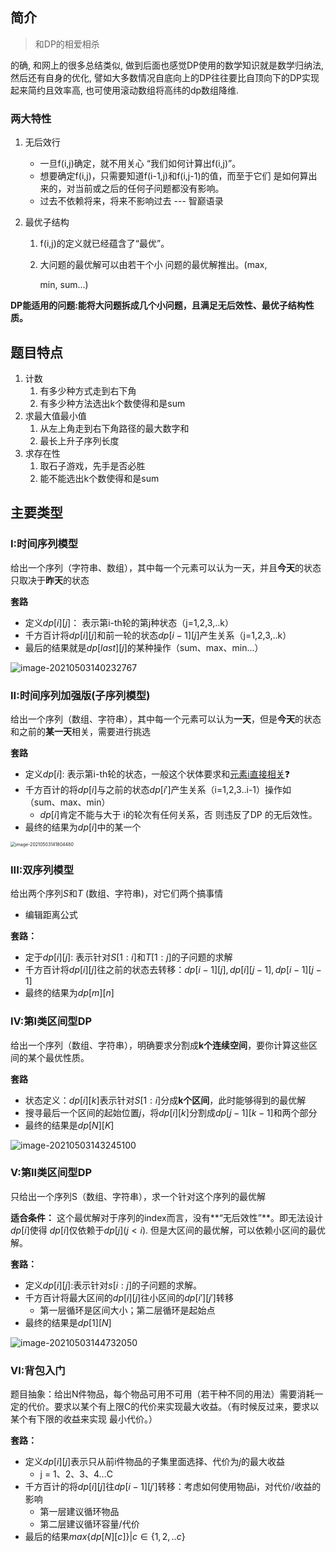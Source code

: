 ## 简介

> 和DP的相爱相杀

的确, 和网上的很多总结类似, 做到后面也感觉DP使用的数学知识就是数学归纳法, 然后还有自身的优化, 譬如大多数情况自底向上的DP往往要比自顶向下的DP实现起来简约且效率高, 也可使用滚动数组将高纬的dp数组降维.

### 两大特性

1. 无后效行

   - 一旦f(i,j)确定，就不用关心 “我们如何计算出f(i,j)”。
   - 想要确定f(i,j)，只需要知道f(i-1,j)和f(i,j-1)的值，而至于它们 是如何算出来的，对当前或之后的任何子问题都没有影响。
   - 过去不依赖将来，将来不影响过去 --- 智巅语录

2. 最优子结构

   1. f(i,j)的定义就已经蕴含了“最优”。

   2. 大问题的最优解可以由若干个小 问题的最优解推出。(max,

      min, sum...)

**DP能适用的问题:能将大问题拆成几个小问题，且满足无后效性、最优子结构性质。**

## 题目特点

1. 计数
   1. 有多少种方式走到右下角
   2. 有多少种方法选出k个数使得和是sum
2. 求最大值最小值
   1. 从左上角走到右下角路径的最大数字和
   2. 最长上升子序列长度
3. 求存在性
   1. 取石子游戏，先手是否必胜
   2. 能不能选出k个数使得和是sum

## 主要类型

### I:时间序列模型

给出一个序列（字符串、数组），其中每一个元素可以认为一天，并且**今天**的状态只取决于**昨天**的状态

**套路**

* 定义$dp[i][j]$： 表示第i-th轮的第j种状态（j=1,2,3,..k）
* 千方百计将$dp[i][j]$和前一轮的状态$dp[i-1][j]$产生关系（j=1,2,3,..k）
* 最后的结果就是$dp[last][j]$的某种操作（sum、max、min...）

![image-20210503140232767](https://i.loli.net/2021/05/03/pH6t78sQ1OcbyxC.png)

### II:时间序列加强版(子序列模型)

给出一个序列（数组、字符串），其中每一个元素可以认为**一天**，但是**今天**的状态和之前的**某一天**相关，需要进行挑选

**套路**

* 定义$dp[i]$: 表示第i-th轮的状态，一般这个状体要求和<u>元素i直接相关</u>:question:
* 千方百计的将$dp[i]$与之前的状态$dp[i']$产生关系（i=1,2,3..i-1）操作如（sum、max、min）
  * $dp[i]$肯定不能与大于 i的轮次有任何关系，否 则违反了DP 的无后效性。
* 最终的结果为$dp[i]$中的某一个

<img src="https://i.loli.net/2021/05/03/VeSxlBqgs3hAuWf.png" alt="image-20210503141804480" style="zoom:50%;" />

### III:双序列模型

给出两个序列$S$和$T$ (数组、字符串)，对它们两个搞事情

* 编辑距离公式

**套路：**

* 定于$dp[i][j]$: 表示针对$S[1:i]$和$T[1:j]$的子问题的求解
* 千方百计将$dp[i][j]$往之前的状态去转移：$dp[i-1][j], dp[i][j-1], dp[i-1][j-1]$
* 最终的结果为$dp[m][n]$

### IV:第I类区间型DP

给出一个序列（数组、字符串），明确要求分割成**k个连续空间**，要你计算这些区间的某个最优性质。

**套路**

* 状态定义：$dp[i][k]$表示针对$S[1:i]$分成**k个区间**，此时能够得到的最优解
* 搜寻最后一个区间的起始位置$j$，将$dp[i][k]$分割成$dp[j-1][k-1]$和两个部分
* 最终的结果是$dp[N][K]$

![image-20210503143245100](https://i.loli.net/2021/05/03/BaXHZ6tGKTwPkpF.png)

### V:第II类区间型DP

只给出一个序列S（数组、字符串），求一个针对这个序列的最优解

**适合条件：** 这个最优解对于序列的index而言，没有**“无后效性”**。即无法设计$dp[i]$使得 $dp[i]$仅依赖于$dp[j] (j<i)$. 但是大区间的最优解，可以依赖小区间的最优解。

**套路：**

* 定义$dp[i][j]$:表示针对$s[i:j]$的子问题的求解。
* 千方百计将最大区间的$dp[i][j]$往小区间的$dp[i'][j']$转移
  * 第一层循环是区间大小；第二层循环是起始点
* 最终的结果是$dp[1][N]$

![image-20210503144732050](https://i.loli.net/2021/05/03/uphPcL5YEI81MTg.png)

### VI:背包入门

题目抽象：给出N件物品，每个物品可用不可用（若干种不同的用法）需要消耗一定的代价。要求以某个有上限C的代价来实现最大收益。（有时候反过来，要求以某个有下限的收益来实现 最小代价。）

**套路：**

* 定义$dp[i][j]$表示只从前i件物品的子集里面选择、代价为$j$的最大收益
  * j = 1、2、3、4...C
* 千方百计的将$dp[i][j]$往$dp[i-1][j']$转移：考虑如何使用物品i，对代价/收益的影响
  * 第一层建议循环物品
  * 第二层建议循环容量/代价
* 最后的结果$max\{dp[N][c]\} | c \in \{1,2,..c\}$

## 
